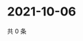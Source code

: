 # 2021-10-06

共 0 条

<!-- BEGIN -->
<!-- 最后更新时间 Wed Oct 06 2021 22:18:37 GMT+0800 (China Standard Time) -->

<!-- END -->
